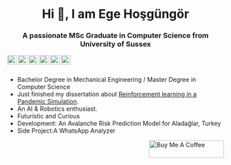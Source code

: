 
<h1 align="center">Hi 👋, I am Ege Hoşgüngör</h1>
<h3 align="center">A passionate MSc Graduate in Computer Science from University of Sussex </h3>


<a href="https://www.linkedin.com/in/hosgungor/">
  <img align="left" alt="Ege's Linkdein" width="22px" src="https://cdn.jsdelivr.net/npm/simple-icons@v3/icons/linkedin.svg" />
</a>
<a href="https://github.com/Hsgngr">
  <img align="left" alt="Ege's Github" width="22px" src="https://cdn.jsdelivr.net/npm/simple-icons@v3/icons/github.svg" />
</a>
<a href="https://medium.com/@hosgungor">
  <img align="left" alt="Ege's Medium" width="22px" src="https://cdn.jsdelivr.net/npm/simple-icons@v3/icons/medium.svg" />
</a>
<a href="https://www.hackerrank.com/hsgngr">
  <img align="left" alt="Ege's Hackerrank" width="22px" src="https://cdn.jsdelivr.net/npm/simple-icons@v3/icons/hackerrank.svg" />
</a>
<a href="https://leetcode.com/EgeHsgngr/">
  <img align="left" alt="Ege's LeetCode" width="22px" src="https://cdn.jsdelivr.net/npm/simple-icons@v3/icons/leetcode.svg" />
</a>
<a href="https://www.kaggle.com/egehosgungor">
  <img align="left" alt="Ege's Kaggle" width="22px" src="https://cdn.jsdelivr.net/npm/simple-icons@3.1.0/icons/kaggle.svg" />
</a>
</a>
<br />
<br />


- Bachelor Degree in Mechanical Engineering / Master Degree in Computer Science
- Just finished my dissertation about [Reinforcement learning in a Pandemic Simulation](https://github.com/Hsgngr/Pandemic_Simulation).
- An AI & Robotics enthusiast.
- Futuristic and Curious
- Development: An Avalanche Risk Prediction Model for Aladağlar, Turkey
- Side Project:A WhatsApp Analyzer

 <a href="https://www.buymeacoffee.com/hosgungor" target="_blank"><img align="right" src="https://cdn.buymeacoffee.com/buttons/default-black.png" alt="Buy Me A Coffee" height="41" width="174"></a>






